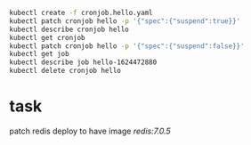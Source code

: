 ```sh
kubectl create -f cronjob.hello.yaml
kubectl patch cronjob hello -p '{"spec":{"suspend":true}}'
kubectl describe cronjob hello
kubectl get cronjob
kubectl patch cronjob hello -p '{"spec":{"suspend":false}}'
kubectl get job
kubectl describe job hello-1624472880 
kubectl delete cronjob hello
```

# task

patch redis deploy to have image *redis:7.0.5*

